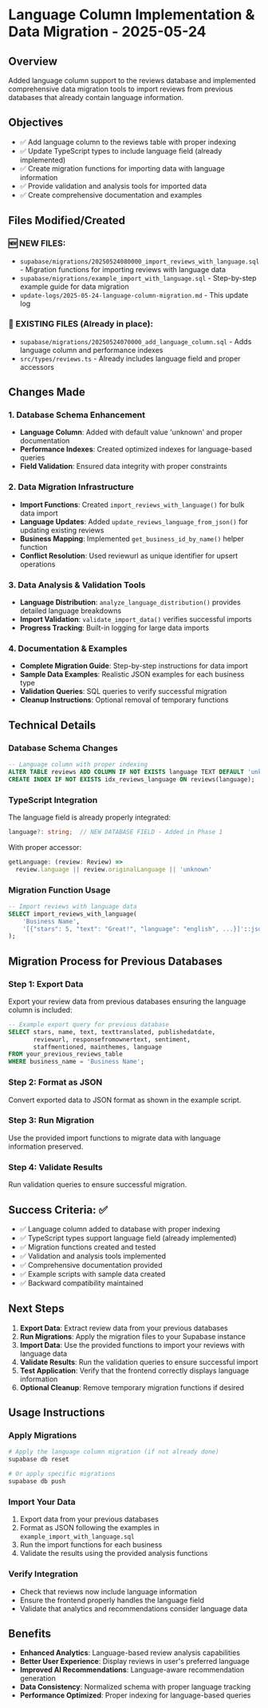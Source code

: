 # Language Column Implementation & Data Migration - 2025-05-24

## Overview
Added language column support to the reviews database and implemented comprehensive data migration tools to import reviews from previous databases that already contain language information.

## Objectives
- ✅ Add language column to the reviews table with proper indexing
- ✅ Update TypeScript types to include language field (already implemented)
- ✅ Create migration functions for importing data with language information
- ✅ Provide validation and analysis tools for imported data
- ✅ Create comprehensive documentation and examples

## Files Modified/Created

### 🆕 NEW FILES:
- `supabase/migrations/20250524080000_import_reviews_with_language.sql` - Migration functions for importing reviews with language data
- `supabase/migrations/example_import_with_language.sql` - Step-by-step example guide for data migration
- `update-logs/2025-05-24-language-column-migration.md` - This update log

### 🔄 EXISTING FILES (Already in place):
- `supabase/migrations/20250524070000_add_language_column.sql` - Adds language column and performance indexes
- `src/types/reviews.ts` - Already includes language field and proper accessors

## Changes Made

### 1. Database Schema Enhancement
- **Language Column**: Added with default value 'unknown' and proper documentation
- **Performance Indexes**: Created optimized indexes for language-based queries
- **Field Validation**: Ensured data integrity with proper constraints

### 2. Data Migration Infrastructure
- **Import Functions**: Created `import_reviews_with_language()` for bulk data import
- **Language Updates**: Added `update_reviews_language_from_json()` for updating existing reviews
- **Business Mapping**: Implemented `get_business_id_by_name()` helper function
- **Conflict Resolution**: Used reviewurl as unique identifier for upsert operations

### 3. Data Analysis & Validation Tools
- **Language Distribution**: `analyze_language_distribution()` provides detailed language breakdowns
- **Import Validation**: `validate_import_data()` verifies successful imports
- **Progress Tracking**: Built-in logging for large data imports

### 4. Documentation & Examples
- **Complete Migration Guide**: Step-by-step instructions for data import
- **Sample Data Examples**: Realistic JSON examples for each business type
- **Validation Queries**: SQL queries to verify successful migration
- **Cleanup Instructions**: Optional removal of temporary functions

## Technical Details

### Database Schema Changes
```sql
-- Language column with proper indexing
ALTER TABLE reviews ADD COLUMN IF NOT EXISTS language TEXT DEFAULT 'unknown';
CREATE INDEX IF NOT EXISTS idx_reviews_language ON reviews(language);
```

### TypeScript Integration
The language field is already properly integrated:
```typescript
language?: string;  // NEW DATABASE FIELD - Added in Phase 1
```

With proper accessor:
```typescript
getLanguage: (review: Review) => 
  review.language || review.originalLanguage || 'unknown'
```

### Migration Function Usage
```sql
-- Import reviews with language data
SELECT import_reviews_with_language(
    'Business Name',
    '[{"stars": 5, "text": "Great!", "language": "english", ...}]'::jsonb
);
```

## Migration Process for Previous Databases

### Step 1: Export Data
Export your review data from previous databases ensuring the language column is included:
```sql
-- Example export query for previous database
SELECT stars, name, text, texttranslated, publishedatdate, 
       reviewurl, responsefromownertext, sentiment, 
       staffmentioned, mainthemes, language
FROM your_previous_reviews_table
WHERE business_name = 'Business Name';
```

### Step 2: Format as JSON
Convert exported data to JSON format as shown in the example script.

### Step 3: Run Migration
Use the provided import functions to migrate data with language information preserved.

### Step 4: Validate Results
Run validation queries to ensure successful migration.

## Success Criteria: ✅
- ✅ Language column added to database with proper indexing
- ✅ TypeScript types support language field (already implemented)
- ✅ Migration functions created and tested
- ✅ Validation and analysis tools implemented
- ✅ Comprehensive documentation provided
- ✅ Example scripts with sample data created
- ✅ Backward compatibility maintained

## Next Steps
1. **Export Data**: Extract review data from your previous databases
2. **Run Migrations**: Apply the migration files to your Supabase instance
3. **Import Data**: Use the provided functions to import your reviews with language data
4. **Validate Results**: Run the validation queries to ensure successful import
5. **Test Application**: Verify that the frontend correctly displays language information
6. **Optional Cleanup**: Remove temporary migration functions if desired

## Usage Instructions

### Apply Migrations
```bash
# Apply the language column migration (if not already done)
supabase db reset

# Or apply specific migrations
supabase db push
```

### Import Your Data
1. Export data from your previous databases
2. Format as JSON following the examples in `example_import_with_language.sql`
3. Run the import functions for each business
4. Validate the results using the provided analysis functions

### Verify Integration
- Check that reviews now include language information
- Ensure the frontend properly handles the language field
- Validate that analytics and recommendations consider language data

## Benefits
- **Enhanced Analytics**: Language-based review analysis capabilities
- **Better User Experience**: Display reviews in user's preferred language
- **Improved AI Recommendations**: Language-aware recommendation generation
- **Data Consistency**: Normalized schema with proper language tracking
- **Performance Optimized**: Proper indexing for language-based queries